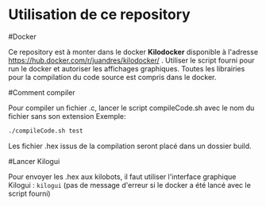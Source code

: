 # Utilisation de ce repository

#Docker

Ce repository est à monter dans le docker **Kilodocker** disponible à l'adresse https://hub.docker.com/r/juandres/kilodocker/ .
Utiliser le script fourni pour run le docker et autoriser les affichages graphiques.
Toutes les librairies pour la compilation du code source est compris dans le docker.

#Comment compiler

Pour compiler un fichier .c, lancer le script compileCode.sh avec le nom du fichier sans son extension
Exemple:
```bash
./compileCode.sh test
```
Les fichier .hex issus de la compilation seront placé dans un dossier build.

#Lancer Kilogui

Pour envoyer les .hex aux kilobots, il faut utiliser l'interface graphique Kilogui : `kilogui`
(pas de message d'erreur si le docker a été lancé avec le script fourni)
